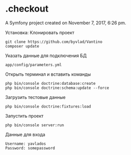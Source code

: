 .checkout
=========

A Symfony project created on November 7, 2017, 6:26 pm.

Установка:
Клонировать проект
```
git clone https://github.com/byvlad/Vantino
composer update
```
Указать данные для подключения БД
```
app/config/parameters.yml
```

Открыть терминал и вставить команды
```
php bin/console doctrine:database:create 
php bin/console doctrine:schema:update --force
```
Загрузить тестовые данные
```
php bin/console doctrine:fixtures:load  
```
Запустить проект
```
php bin/console server:run 
```
Данные для входа
```
Username: yavlados
Password: somepassword
```